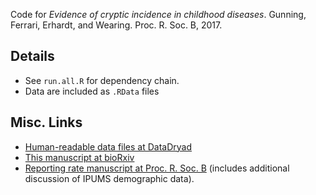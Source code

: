 Code for *Evidence of cryptic incidence in childhood diseases*.  Gunning, Ferrari, Erhardt, and Wearing. Proc. R. Soc. B, 2017.
## Details
* See `run.all.R` for dependency chain.
* Data are included as `.RData` files

## Misc. Links
* [Human-readable data files at DataDryad](http://datadryad.org/resource/doi:10.5061/dryad.92p46)
* [This manuscript at bioRxiv](http://www.biorxiv.org/content/early/2017/06/07/079194)
* [Reporting rate manuscript at Proc. R. Soc. B](http://rspb.royalsocietypublishing.org/content/281/1794/20140886) (includes additional discussion of IPUMS demographic data).
